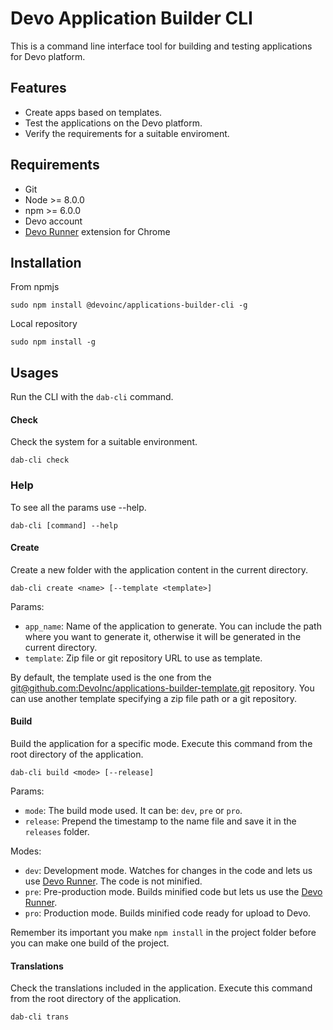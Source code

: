 # Devo Application Builder CLI

This is a command line interface tool for building and testing applications for Devo
platform.

## Features

- Create apps based on templates.
- Test the applications on the Devo platform.
- Verify the requirements for a suitable enviroment.

## Requirements

- Git
- Node >= 8.0.0
- npm >= 6.0.0
- Devo account
- [Devo Runner](https://chrome.google.com/webstore/detail/devo-runner/apjjdfhcegcemhdhaeadkddbjhgfplmo) extension for Chrome

## Installation

From npmjs

```
sudo npm install @devoinc/applications-builder-cli -g
```

Local repository

```
sudo npm install -g
```

## Usages

Run the CLI with the `dab-cli` command.

#### Check

Check the system for a suitable environment.

```
dab-cli check
```

### Help

To see all the params use --help.

```
dab-cli [command] --help
```

#### Create

Create a new folder with the application content in the current directory.

```
dab-cli create <name> [--template <template>]
```

Params:

- `app_name`: Name of the application to generate. You can include the path
  where you want to generate it, otherwise it will be generated in the current
  directory.
- `template`: Zip file or git repository URL to use as template.

By default, the template used is the one from the
[git@github.com:DevoInc/applications-builder-template.git](https://github.com/DevoInc/applications-builder-template)
repository.
You can use another template specifying a zip file path or a git repository.

#### Build

Build the application for a specific mode. Execute this command from the root directory of the application.

```
dab-cli build <mode> [--release]
```

Params:

- `mode`: The build mode used. It can be: `dev`, `pre` or `pro`.
- `release`: Prepend the timestamp to the name file and save it in the `releases` folder.

Modes:

- `dev`: Development mode. Watches for changes in the code and lets us use
  [Devo Runner](https://chrome.google.com/webstore/detail/devo-runner/apjjdfhcegcemhdhaeadkddbjhgfplmo). The code is not minified.
- `pre`: Pre-production mode. Builds minified code but lets us use the
  [Devo Runner](https://chrome.google.com/webstore/detail/devo-runner/apjjdfhcegcemhdhaeadkddbjhgfplmo).
- `pro`: Production mode. Builds minified code ready for upload to Devo.

Remember its important you make `npm install` in the project folder before you
can make one build of the project.

#### Translations

Check the translations included in the application.
Execute this command from the root directory of the application.

```
dab-cli trans
```

